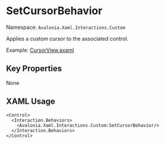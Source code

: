 # SetCursorBehavior

Namespace: `Avalonia.Xaml.Interactions.Custom`

Applies a custom cursor to the associated control.

Example: [CursorView.axaml](samples/BehaviorsTestApplication/Views/Pages/CursorView.axaml)

## Key Properties
None

## XAML Usage
```xaml
<Control>
  <Interaction.Behaviors>
    <Avalonia.Xaml.Interactions.Custom:SetCursorBehavior/>
  </Interaction.Behaviors>
</Control>
```
